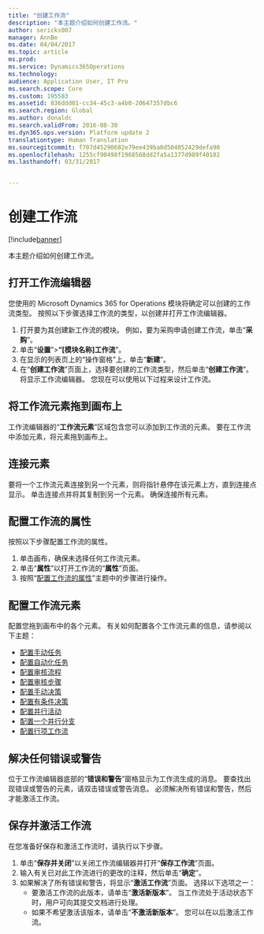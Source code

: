 ```yaml
---
title: "创建工作流"
description: "本主题介绍如何创建工作流。"
author: sericks007
manager: AnnBe
ms.date: 04/04/2017
ms.topic: article
ms.prod: 
ms.service: Dynamics365Operations
ms.technology: 
audience: Application User, IT Pro
ms.search.scope: Core
ms.custom: 195583
ms.assetid: 836ddd01-cc34-45c3-a4b0-20647357dbc6
ms.search.region: Global
ms.author: donaldc
ms.search.validFrom: 2016-08-30
ms.dyn365.ops.version: Platform update 2
translationtype: Human Translation
ms.sourcegitcommit: f707d45290682e79ee439ba0d504852429defa90
ms.openlocfilehash: 1255cf90498f1968568dd2fa5a1377d989f40182
ms.lasthandoff: 03/31/2017


---
```


# <a name="create-a-workflow"></a>创建工作流

[!include[banner](../includes/banner.md)]


本主题介绍如何创建工作流。

<a name="open-the-workflow-editor"></a>打开工作流编辑器
------------------------

您使用的 Microsoft Dynamics 365 for Operations 模块将确定可以创建的工作流类型。 按照以下步骤选择工作流的类型，以创建并打开工作流编辑器。

1.  打开要为其创建新工作流的模块。 例如，要为采购申请创建工作流，单击“**采购**”。
2.  单击“**设置**”&gt;**“\[模块名称\]工作流**”。
3.  在显示的列表页上的“操作窗格”上，单击“**新建**”。
4.  在“**创建工作流**”页面上，选择要创建的工作流类型，然后单击“**创建工作流**”。 将显示工作流编辑器。 您现在可以使用以下过程来设计工作流。

## <a name="drag-workflow-elements-onto-the-canvas"></a>将工作流元素拖到画布上
工作流编辑器的“**工作流元素**”区域包含您可以添加到工作流的元素。 要在工作流中添加元素，将元素拖到画布上。

## <a name="connect-the-elements"></a>连接元素
要将一个工作流元素连接到另一个元素，则将指针悬停在该元素上方，直到连接点显示。 单击连接点并将其复制到另一个元素。 确保连接所有元素。

## <a name="configure-the-properties-of-the-workflow"></a>配置工作流的属性
按照以下步骤配置工作流的属性。

1.  单击画布，确保未选择任何工作流元素。
2.  单击“**属性**”以打开工作流的“**属性**”页面。
3.  按照“[配置工作流的属性](configure-workflow-properties.md)”主题中的步骤进行操作。

## <a name="configure-the-elements-of-the-workflow"></a>配置工作流元素
配置您拖到画布中的各个元素。 有关如何配置各个工作流元素的信息，请参阅以下主题：

-   [配置手动任务](configure-manual-task-workflow.md)
-   [配置自动化任务](configure-automated-task-workflow.md)
-   [配置审核流程](configure-approval-process-workflow.md)
-   [配置审核步骤](configure-approval-step-workflow.md)
-   [配置手动决策](configure-manual-decision-workflow.md)
-   [配置有条件决策](configure-conditional-decision-workflow.md)
-   [配置并行活动](configure-parallel-activity-workflow.md)
-   [配置一个并行分支](configure-parallel-branch-workflow.md)
-   [配置行项工作流](configure-line-item-workflow.md)

## <a name="resolve-any-errors-or-warnings"></a>解决任何错误或警告
位于工作流编辑器底部的“**错误和警告**”窗格显示为工作流生成的消息。 要查找出现错误或警告的元素，请双击错误或警告消息。 必须解决所有错误和警告，然后才能激活工作流。

## <a name="save-and-activate-the-workflow"></a>保存并激活工作流
在您准备好保存和激活工作流时，请执行以下步骤。

1.  单击“**保存并关闭**”以关闭工作流编辑器并打开“**保存工作流**”页面。
2.  输入有关已对此工作流进行的更改的注释，然后单击“**确定**”。
3.  如果解决了所有错误和警告，将显示“**激活工作流**”页面。 选择以下选项之一：
    -   要激活工作流的此版本，请单击“**激活新版本**”。 当工作流处于活动状态下时，用户可向其提交文档进行处理。
    -   如果不希望激活该版本，请单击“**不激活新版本**”。 您可以在以后激活工作流。






